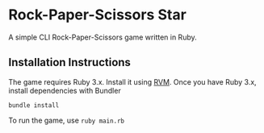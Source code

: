 # Rock-Paper-Scissors Star
A simple CLI Rock-Paper-Scissors game written in Ruby.

## Installation Instructions
The game requires Ruby 3.x. Install it using [RVM](https://rvm.io/).
Once you have Ruby 3.x, install dependencies with Bundler
```shell
bundle install
```

To run the game, use `ruby main.rb`
